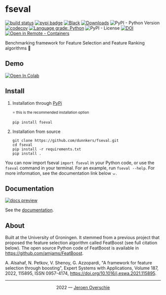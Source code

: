 # fseval

[![build status](https://github.com/dunnkers/fseval/actions/workflows/python-app.yml/badge.svg)](https://github.com/dunnkers/fseval/actions/workflows/python-app.yml)
[![pypi badge](https://img.shields.io/pypi/v/fseval.svg?maxAge=3600)](https://pypi.org/project/fseval/)
[![Black](https://img.shields.io/badge/code%20style-black-000000.svg)](https://github.com/psf/black)
[![Downloads](https://pepy.tech/badge/fseval/month)](https://pepy.tech/project/fseval) ![PyPI - Python Version](https://img.shields.io/pypi/pyversions/fseval)
[![codecov](https://codecov.io/gh/dunnkers/fseval/branch/master/graph/badge.svg?token=R5ZXH8UPCI)](https://codecov.io/gh/dunnkers/fseval)
[![Language grade: Python](https://img.shields.io/lgtm/grade/python/g/dunnkers/fseval.svg?logo=lgtm&logoWidth=18)](https://lgtm.com/projects/g/dunnkers/fseval/context:python) ![PyPI - License](https://img.shields.io/pypi/l/fseval)
[![DOI](https://zenodo.org/badge/274001213.svg)](https://zenodo.org/badge/latestdoi/274001213)
[![Open in Remote - Containers](https://img.shields.io/static/v1?label=Remote%20-%20Containers&message=Open&color=blue&logo=visualstudiocode)](https://vscode.dev/redirect?url=vscode://ms-vscode-remote.remote-containers/cloneInVolume?url=https://github.com/dunnkers/fseval)


Benchmarking framework for Feature Selection and Feature Ranking algorithms 🚀

## Demo
[![Open In Colab](https://colab.research.google.com/assets/colab-badge.svg)](https://colab.research.google.com/drive/1Bsuxxuw0-mEsYRSnNbmvD_wNUAkOPiQa?usp=sharing)

## Install

1. Installation through [PyPi](https://pypi.org/project/fseval/)

    <small>
    ⭐️ this is the recommended installation option
    </small>

    ```shell
    pip install fseval
    ```


2. Installation from source 

    ```shell
    git clone https://github.com/dunnkers/fseval.git
    cd fseval
    pip install -r requirements.txt
    pip install .
    ```

You can now import fseval `import fseval` in your Python code, or use the `fseval` command in your terminal. For an example, run `fseval --help`. For more information, see the documentation link below ⌄. 

## Documentation

[![docs preview](./website/static/img/docs-preview.png)](https://dunnkers.com/fseval)

See the [documentation](https://dunnkers.com/fseval).

## About
Built at the University of Groningen. It stemmed from a previous project that proposed the feature selection algorithm called FeatBoost (see full citation below). The open source Python code of FeatBoost is available in https://github.com/amjams/FeatBoost.


A. Alsahaf, N. Petkov, V. Shenoy, G. Azzopardi, "A framework for feature selection through boosting", Expert Systems with Applications,
Volume 187, 2022, 115895, ISSN 0957-4174, https://doi.org/10.1016/j.eswa.2021.115895.


---

<p align="center">2022 — <a href="https://dunnkers.com/">Jeroen Overschie</a></p>
